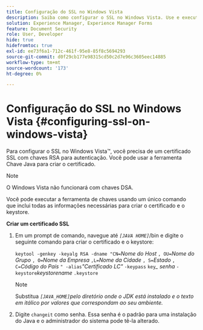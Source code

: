 ```yaml
---
title: Configuração do SSL no Windows Vista
description: Saiba como configurar o SSL no Windows Vista. Use e execute a Java Keytool para gerar o certificado SSL com chaves RSA para autenticação.
solution: Experience Manager, Experience Manager Forms
feature: Document Security
role: User, Developer
hide: true
hidefromtoc: true
exl-id: ee73f6a1-712c-461f-95e8-85f8c5694293
source-git-commit: d0f29cb177e98315cd50c2d7e96c3605eec14885
workflow-type: tm+mt
source-wordcount: '173'
ht-degree: 0%

---
```


# Configuração do SSL no Windows Vista {#configuring-ssl-on-windows-vista}

Para configurar o SSL no Windows Vista™, você precisa de um certificado SSL com chaves RSA para autenticação. Você pode usar a ferramenta Chave Java para criar o certificado.

>[!NOTE]
>
>O Windows Vista não funcionará com chaves DSA.

Você pode executar a ferramenta de chaves usando um único comando que inclui todas as informações necessárias para criar o certificado e o keystore.

**Criar um certificado SSL**

1. Em um prompt de comando, navegue até *`[JAVA HOME]`*/bin e digite o seguinte comando para criar o certificado e o keystore:

   `keytool -genkey -keyalg RSA -dname "CN=`*Nome do Host* `, OU=`*Nome do Grupo* `, O=`*Nome da Empresa* `,L=`*Nome da Cidade* `, S=`*Estado* `, C=`*Código do País* `" -alias`*&quot;Certificado LC&quot;* `-keypass` `key`*_* *senha* `-keystore`*keystorename* `.keystore`

   >[!NOTE]
   >
   >Substitua *`[JAVA_HOME]`pelo diretório onde o JDK está instalado e o texto em itálico por valores que correspondam ao seu ambiente.*

1. Digite `changeit` como senha. Essa senha é o padrão para uma instalação do Java e o administrador do sistema pode tê-la alterado.
